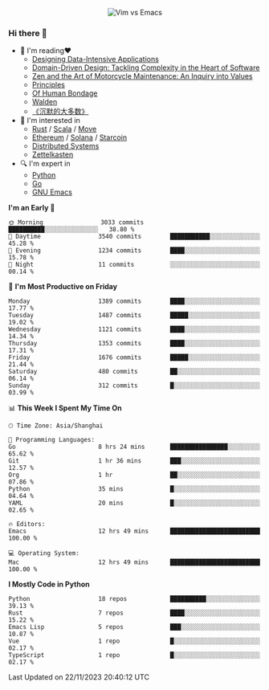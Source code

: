 <p align="center">
    <img src="https://gist.githubusercontent.com/coldnight/e696baffb094e71c96cb302118878eae/raw/40ea5053a6f66cc65f90f437e4173497da225958/banner.gif" alt="Vim vs Emacs" />
</p>

### Hi there 👋

- 📖 I'm reading❤️
    + [Designing Data-Intensive Applications](https://www.oreilly.com/library/view/designing-data-intensive-applications/9781491903063/)
    + [Domain-Driven Design: Tackling Complexity in the Heart of Software](https://www.dddcommunity.org/book/evans_2003/)
    + [Zen and the Art of Motorcycle Maintenance: An Inquiry into Values](https://en.wikipedia.org/wiki/Zen_and_the_Art_of_Motorcycle_Maintenance)
    + [Principles](https://www.principles.com/)
    + [Of Human Bondage](https://en.wikipedia.org/wiki/Of_Human_Bondage)
    + [Walden](https://en.wikipedia.org/wiki/Walden)
    + [《沉默的大多数》](https://en.wikipedia.org/wiki/Silent_majority)
- 🌱 I'm interested in
    + [Rust](https://www.rust-lang.org/) / [Scala](https://www.scala-lang.org/) / [Move](https://github.com/move-language/move/)
    + [Ethereum](https://ethereum.org/en/) / [Solana](https://solana.com/) / [Starcoin](https://github.com/starcoinorg/starcoin)
	+ [Distributed Systems](https://www.linuxzen.com/notes/topics/20200320174417_%E5%88%86%E5%B8%83%E5%BC%8F/)
	+ [Zettelkasten](https://www.linuxzen.com/notes/notes/20220120080920-slip_box/)
- 🔍 I'm expert in
    + [Python](https://www.python.org/)
    + [Go](https://go.dev/)
    + [GNU Emacs](https://www.gnu.org/software/emacs/)

<!--START_SECTION:waka-->
**I'm an Early 🐤** 

```text
🌞 Morning                3033 commits        ██████████░░░░░░░░░░░░░░░   38.80 % 
🌆 Daytime                3540 commits        ███████████░░░░░░░░░░░░░░   45.28 % 
🌃 Evening                1234 commits        ████░░░░░░░░░░░░░░░░░░░░░   15.78 % 
🌙 Night                  11 commits          ░░░░░░░░░░░░░░░░░░░░░░░░░   00.14 % 
```
📅 **I'm Most Productive on Friday** 

```text
Monday                   1389 commits        ████░░░░░░░░░░░░░░░░░░░░░   17.77 % 
Tuesday                  1487 commits        █████░░░░░░░░░░░░░░░░░░░░   19.02 % 
Wednesday                1121 commits        ████░░░░░░░░░░░░░░░░░░░░░   14.34 % 
Thursday                 1353 commits        ████░░░░░░░░░░░░░░░░░░░░░   17.31 % 
Friday                   1676 commits        █████░░░░░░░░░░░░░░░░░░░░   21.44 % 
Saturday                 480 commits         ██░░░░░░░░░░░░░░░░░░░░░░░   06.14 % 
Sunday                   312 commits         █░░░░░░░░░░░░░░░░░░░░░░░░   03.99 % 
```


📊 **This Week I Spent My Time On** 

```text
🕑︎ Time Zone: Asia/Shanghai

💬 Programming Languages: 
Go                       8 hrs 24 mins       ████████████████░░░░░░░░░   65.62 % 
Git                      1 hr 36 mins        ███░░░░░░░░░░░░░░░░░░░░░░   12.57 % 
Org                      1 hr                ██░░░░░░░░░░░░░░░░░░░░░░░   07.86 % 
Python                   35 mins             █░░░░░░░░░░░░░░░░░░░░░░░░   04.64 % 
YAML                     20 mins             █░░░░░░░░░░░░░░░░░░░░░░░░   02.65 % 

🔥 Editors: 
Emacs                    12 hrs 49 mins      █████████████████████████   100.00 % 

💻 Operating System: 
Mac                      12 hrs 49 mins      █████████████████████████   100.00 % 
```

**I Mostly Code in Python** 

```text
Python                   18 repos            ██████████░░░░░░░░░░░░░░░   39.13 % 
Rust                     7 repos             ████░░░░░░░░░░░░░░░░░░░░░   15.22 % 
Emacs Lisp               5 repos             ███░░░░░░░░░░░░░░░░░░░░░░   10.87 % 
Vue                      1 repo              █░░░░░░░░░░░░░░░░░░░░░░░░   02.17 % 
TypeScript               1 repo              █░░░░░░░░░░░░░░░░░░░░░░░░   02.17 % 
```




 Last Updated on 22/11/2023 20:40:12 UTC
<!--END_SECTION:waka-->
